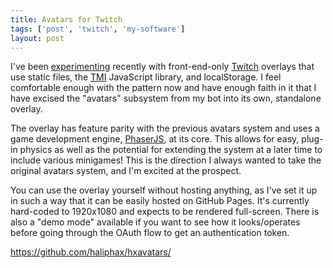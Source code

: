 ```yaml
---
title: Avatars for Twitch
tags: ['post', 'twitch', 'my-software']
layout: post
---
```


I've been [experimenting] recently with front-end-only [Twitch] overlays that
use static files, the [TMI] JavaScript library, and localStorage. I feel
comfortable enough with the pattern now and have enough faith in it that I have
excised the "avatars" subsystem from my bot into its own, standalone overlay.

The overlay has feature parity with the previous avatars system and uses a
game development engine, [PhaserJS], at its core. This allows for easy, plug-in
physics as well as the potential for extending the system at a later time to
include various minigames! This is the direction I always wanted to take the
original avatars system, and I'm excited at the prospect.

You can use the overlay yourself without hosting anything, as I've set it up in
such a way that it can be easily hosted on GitHub Pages. It's currently
hard-coded to 1920x1080 and expects to be rendered full-screen. There is also a
"demo mode" available if you want to see how it looks/operates before going
through the OAuth flow to get an authentication token.

https://github.com/haliphax/hxavatars/


[experimenting]: /2021/09/a-chat-bot-in-your-browser/
[Twitch]: https://twitch.tv
[TMI]: https://github.com/tmijs/tmi.js
[PhaserJS]: https://phaser.io
